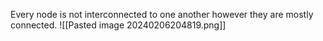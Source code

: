 Every node is not interconnected to one another however they are mostly connected.
![[Pasted image 20240206204819.png]]